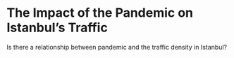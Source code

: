 # The Impact of the Pandemic on Istanbul’s Traffic
Is there a relationship between pandemic and the traffic density in Istanbul?



